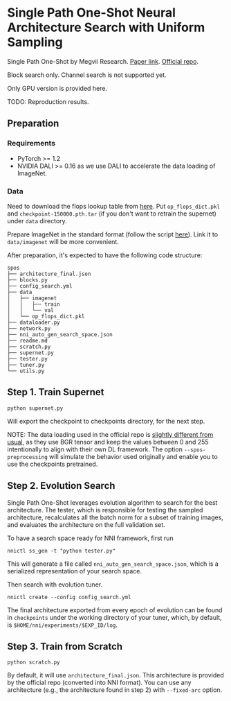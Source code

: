 # Single Path One-Shot Neural Architecture Search with Uniform Sampling

Single Path One-Shot by Megvii Research. [Paper link](https://arxiv.org/abs/1904.00420). [Official repo](https://github.com/megvii-model/SinglePathOneShot).

Block search only. Channel search is not supported yet.

Only GPU version is provided here.

TODO: Reproduction results.

## Preparation

### Requirements

* PyTorch >= 1.2
* NVIDIA DALI >= 0.16 as we use DALI to accelerate the data loading of ImageNet.

### Data

Need to download the flops lookup table from [here](https://1drv.ms/u/s!Am_mmG2-KsrnajesvSdfsq_cN48?e=aHVppN).
Put `op_flops_dict.pkl` and `checkpoint-150000.pth.tar` (if you don't want to retrain the supernet) under `data` directory.

Prepare ImageNet in the standard format (follow the script [here](https://gist.github.com/BIGBALLON/8a71d225eff18d88e469e6ea9b39cef4)). Link it to `data/imagenet` will be more convenient.

After preparation, it's expected to have the following code structure:

```
spos
├── architecture_final.json
├── blocks.py
├── config_search.yml
├── data
│   ├── imagenet
│   │   ├── train
│   │   └── val
│   └── op_flops_dict.pkl
├── dataloader.py
├── network.py
├── nni_auto_gen_search_space.json
├── readme.md
├── scratch.py
├── supernet.py
├── tester.py
├── tuner.py
└── utils.py
```

## Step 1. Train Supernet

```
python supernet.py
```

Will export the checkpoint to checkpoints directory, for the next step.

NOTE: The data loading used in the official repo is [slightly different from usual](https://github.com/megvii-model/SinglePathOneShot/issues/5), as they use BGR tensor and keep the values between 0 and 255 intentionally to align with their own DL framework. The option `--spos-preprocessing` will simulate the behavior used originally and enable you to use the checkpoints pretrained.

## Step 2. Evolution Search

Single Path One-Shot leverages evolution algorithm to search for the best architecture. The tester, which is responsible for testing the sampled architecture, recalculates all the batch norm for a subset of training images, and evaluates the architecture on the full validation set.

To have a search space ready for NNI framework, first run

```
nnictl ss_gen -t "python tester.py"
```

This will generate a file called `nni_auto_gen_search_space.json`, which is a serialized representation of your search space.

Then search with evolution tuner.

```
nnictl create --config config_search.yml
```

The final architecture exported from every epoch of evolution can be found in `checkpoints` under the working directory of your tuner, which, by default, is `$HOME/nni/experiments/$EXP_ID/log`.

## Step 3. Train from Scratch

```
python scratch.py
```

By default, it will use `architecture_final.json`. This architecture is provided by the official repo (converted into NNI format). You can use any architecture (e.g., the architecture found in step 2) with `--fixed-arc` option.
